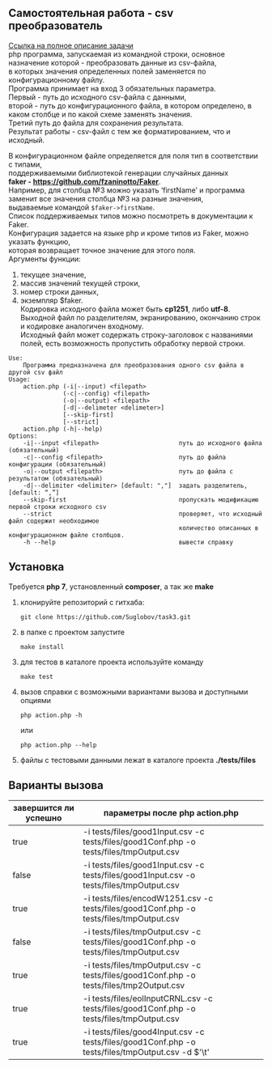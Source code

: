 ## Самостоятельная работа - csv преобразователь
[Ссылка на полное описание задачи](https://docs.google.com/document/d/1ozgWBDF_-bpysEuwXfyPpyxsQ2Tze92JQs0WucmvM6s/)  
php программа, запускаемая из командной строки, основное назначение которой - преобразовать данные из csv-файла,  
в которых значения определенных полей заменяется по конфигурационному файлу.  
Программа принимает на вход 3 обязательных параметра.  
Первый - путь до исходного csv-файла с данными,  
второй - путь до конфигурационного файла, в котором определено, в каком столбце и по какой схеме заменять значения.  
Третий путь до файла для сохранения результата.  
Результат работы - csv-файл с тем же форматированием, что и исходный.

В конфигурационном файле определяется для поля тип в соответствии с типами,  
поддерживаемыми библиотекой генерации случайных данных  
**faker - https://github.com/fzaninotto/Faker**.  
Например, для столбца №3 можно указать ‘firstName’ и программа заменит все значения столбца №3 на разные значения,  
выдаваемые командой ```$faker->firstName```.  
Список поддерживаемых типов можно посмотреть в документации к Faker.  
Конфигурация задается на языке php и кроме типов из Faker, можно указать функцию,  
которая возвращает точное значение для этого поля.  
Аргументы функции:  
1) текущее значение,  
2) массив значений текущей строки,  
3) номер строки данных,  
4) экземпляр $faker.  
Кодировка исходного файла может быть **cp1251**, либо **utf-8**.  
Выходной файл по разделителям, экранированию, окончанию строк и кодировке аналогичен входному.  
Исходный файл может содержать строку-заголовок с названиями полей, есть возможность пропустить обработку первой строки.  

```
Use:
    Программа предназначена для преобразования одного csv файла в другой csv файл
Usage:
    action.php (-i|--input) <filepath>
               (-c|--config) <filepath>
               (-o|--output) <filepath>
               [-d|--delimeter <delimeter>]
               [--skip-first]
               [--strict]
    action.php (-h|--help)
Options:
    -i|--input <filepath>                      путь до исходного файла (обязательный)
    -c|--config <filepath>                     путь до файла конфигурации (обязательный)
    -o|--output <filepath>                     путь до файла с результатом (обязательный)
    -d|--delimiter <delimiter> [default: ","]  задать разделитель, [default: “,”]
    --skip-first                               пропускать модификацию первой строки исходного csv
    --strict                                   проверяет, что исходный файл содержит необходимое
                                               количество описанных в конфигурационном файле столбцов.
    -h --help                                  вывести справку
```

## Установка
Требуется **php 7**, установленный **composer**, а так же **make**
1. клонируйте репозиторий с гитхаба:
    ```
    git clone https://github.com/Suglobov/task3.git 
    ```
2. в папке с проектом запустите
    ```
    make install
    ```
3. для тестов в каталоге проекта используйте команду
    ```
    make test
    ```
4. вызов справки с возможными вариантами вызова и доступными опциями
    ```
    php action.php -h
    ```
    или
    ```
    php action.php --help
    ```
5. файлы с тестовыми данными лежат в каталоге проекта **./tests/files**

## Варианты вызова
завершится ли успешно | параметры после **php action.php**  
--------------------- | ----------------------------------  
true  | -i tests/files/good1Input.csv -c tests/files/good1Conf.php -o tests/files/tmpOutput.csv  
false | -i tests/files/good1Input.csv -c tests/files/good1Input.csv -o tests/files/tmpOutput.csv  
true  | -i tests/files/encodW1251.csv -c tests/files/good1Conf.php -o tests/files/tmpOutput.csv  
false | -i tests/files/tmpOutput.csv -c tests/files/good1Conf.php -o tests/files/tmpOutput.csv  
true  | -i tests/files/tmpOutput.csv -c tests/files/good1Conf.php -o tests/files/tmp2Output.csv  
true  | -i tests/files/eolInputCRNL.csv -c tests/files/good1Conf.php -o tests/files/tmpOutput.csv  
true  | -i tests/files/good4Input.csv -c tests/files/good1Conf.php -o tests/files/tmpOutput.csv -d $'\t'  